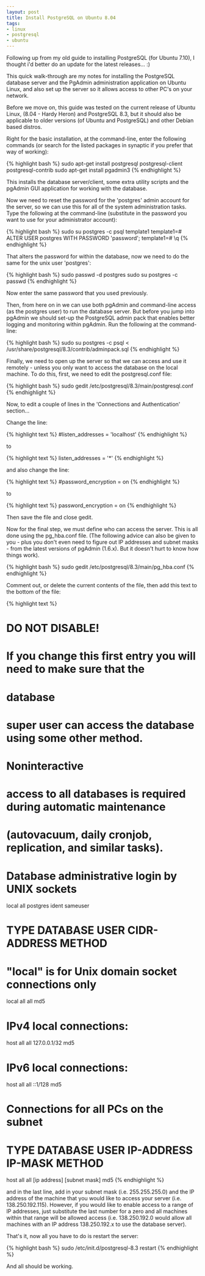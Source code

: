 ```yaml
---
layout: post
title: Install PostgreSQL on Ubuntu 8.04
tags:
- linux
- postgresql
- ubuntu
---
```


Following up from my old guide to installing PostgreSQL (for Ubuntu 7.10), I thought i'd better do an
update for the latest releases... :)

This quick walk-through are my notes for installing the PostgreSQL database server and the PgAdmin
administration application on Ubuntu Linux, and also set up the server so it allows access to other PC's
on your network.

Before we move on, this guide was tested on the current release of Ubuntu Linux, (8.04 - Hardy Heron)
and PostgreSQL 8.3, but it should also be applicable to older versions (of Ubuntu and PostgreSQL) and
other Debian based distros.

Right for the basic installation, at the command-line, enter the following commands (or search for the
listed packages in synaptic if you prefer that way of working):

{% highlight bash %}
sudo apt-get install postgresql postgresql-client postgresql-contrib
sudo apt-get install pgadmin3
{% endhighlight %}

This installs the database server/client, some extra utility scripts and the pgAdmin GUI application for
working with the database.

Now we need to reset the password for the 'postgres' admin account for the server, so we can use this
for all of the system administration tasks. Type the following at the command-line (substitute in the
password you want to use for your administrator account):

{% highlight bash %}
sudo su postgres -c psql template1
template1=# ALTER USER postgres WITH PASSWORD 'password';
template1=# \q
{% endhighlight %}

That alters the password for within the database, now we need to do the same for the unix user
'postgres':

{% highlight bash %}
sudo passwd -d postgres
sudo su postgres -c passwd
{% endhighlight %}

Now enter the same password that you used previously.

Then, from here on in we can use both pgAdmin and command-line access (as the postgres user) to run the
database server. But before you jump into pgAdmin we should set-up the PostgreSQL admin pack that
enables better logging and monitoring within pgAdmin. Run the following at the command-line:

{% highlight bash %}
sudo su postgres -c psql < /usr/share/postgresql/8.3/contrib/adminpack.sql
{% endhighlight %}

Finally, we need to open up the server so that we can access and use it remotely - unless you only want
to access the database on the local machine. To do this, first, we need to edit the postgresql.conf
file:

{% highlight bash %}
sudo gedit /etc/postgresql/8.3/main/postgresql.conf
{% endhighlight %}

Now, to edit a couple of lines in the 'Connections and Authentication' section...

Change the line:

{% highlight text %}
#listen_addresses = 'localhost'
{% endhighlight %}

to

{% highlight text %}
listen_addresses = '*'
{% endhighlight %}

and also change the line:

{% highlight text %}
#password_encryption = on
{% endhighlight %}

to

{% highlight text %}
password_encryption = on
{% endhighlight %}

Then save the file and close gedit.

Now for the final step, we must define who can access the server. This is all done using the pg_hba.conf
file. (The following advice can also be given to you - plus you don't even need to figure out IP
addresses and subnet masks - from the latest versions of pgAdmin (1.6.x). But it doesn't hurt to know
how things work).

{% highlight bash %}
sudo gedit /etc/postgresql/8.3/main/pg_hba.conf
{% endhighlight %}

Comment out, or delete the current contents of the file, then add this text to the bottom of the file:

{% highlight text %}
# DO NOT DISABLE!
# If you change this first entry you will need to make sure that the
# database
# super user can access the database using some other method.
# Noninteractive
# access to all databases is required during automatic maintenance
# (autovacuum, daily cronjob, replication, and similar tasks).
#
# Database administrative login by UNIX sockets
local   all         postgres                          ident sameuser
# TYPE  DATABASE    USER        CIDR-ADDRESS          METHOD

# "local" is for Unix domain socket connections only
local   all         all                               md5
# IPv4 local connections:
host    all         all         127.0.0.1/32          md5
# IPv6 local connections:
host    all         all         ::1/128               md5

# Connections for all PCs on the subnet
#
# TYPE DATABASE USER IP-ADDRESS IP-MASK METHOD
host    all         all         [ip address]          [subnet mask]  md5
{% endhighlight %}

and in the last line, add in your subnet mask (i.e. 255.255.255.0) and the IP address of the machine
that you would like to access your server (i.e. 138.250.192.115). However, if you would like to enable
access to a range of IP addresses, just substitute the last number for a zero and all machines within
that range will be allowed access (i.e. 138.250.192.0 would allow all machines with an IP address
138.250.192.x to use the database server).

That's it, now all you have to do is restart the server:

{% highlight bash %}
sudo /etc/init.d/postgresql-8.3 restart
{% endhighlight %}

And all should be working.
